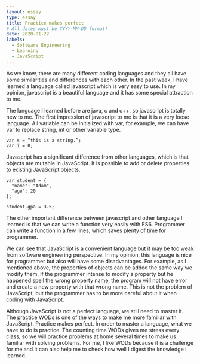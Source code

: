 ```yaml
---
layout: essay
type: essay
title: Practice makes perfect
# All dates must be YYYY-MM-DD format!
date: 2020-01-22
labels:
  - Software Engineering
  - Learning
  - JavaScript
---
```


As we know, there are many different coding languages and they all have some similarities and differences with each other. In the past week, I have learned a language called javascript which is very easy to use. In my opinion, javascript is a beautiful language and it has some special attraction to me. 

The language I learned before are java, c and c++, so javascript is totally new to me. The first impression of javascript to me is that it is a very loose language. All variable can be initialized with var, for example, we can have var to replace string, int or other variable type. 
```
var s = “this is a string.”;
var i = 0;
```
Javascript has a significant difference from other languages, which is that objects are mutable in JavaScript. It is possible to add or delete properties to existing JavaScript objects. 
```
var student = {
  "name": "Adam",
  "age": 20
};

student.gpa = 3.5;
```
The other important difference between javascript and other language I learned is that we can write a function very easily with ES6. Programmer can write a function in a few lines, which saves plenty of time for programmer.

We can see that JavaScript is a convenient language but it may be too weak from software engineering perspective.  In my opinion, this language is nice for programmer but also will have some disadvantages. For example, as I mentioned above, the properties of objects can be added the same way we modify them. If the programmer intense to modify a property but he happened spell the wrong property name, the program will not have error and create a new property with that wrong name. This is not the problem of JavaScript, but the programmer has to be more careful about it when coding with JavaScript.

Although JavaScript is not a perfect language, we still need to master it. The practice WODs is one of the ways to make me more familiar with JavaScript. Practice makes perfect. In order to master a language, what we have to do is practice. The counting time WODs gives me stress every class, so we will practice problems at home several times to make us familiar with solving problems. For me, I like WODs because it is a challenge for me and it can also help me to check how well I digest the knowledge I learned. 

